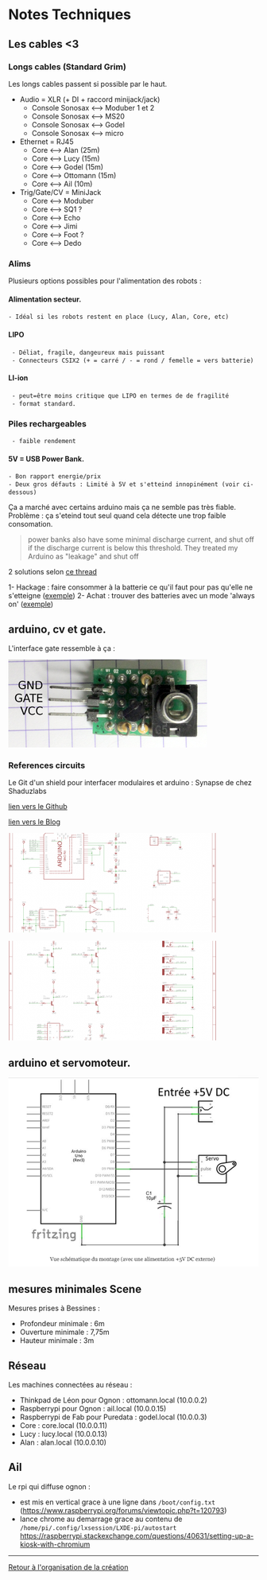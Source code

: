 Notes Techniques
================

## Les cables <3

### Longs cables (Standard Grim)

Les longs cables passent si possible par le haut.

- Audio = XLR (+ DI + raccord minijack/jack)
    - Console Sonosax <--> Moduber 1 et 2
    - Console Sonosax  <--> MS20
    - Console Sonosax  <--> Godel
    - Console Sonosax  <--> micro
- Ethernet = RJ45
    - Core <--> Alan (25m)
    - Core <--> Lucy (15m)
    - Core <--> Godel (15m)
    - Core <--> Ottomann (15m)
    - Core <--> Ail (10m)
- Trig/Gate/CV = MiniJack
    - Core <--> Moduber
    - Core <--> SQ1 ?
    - Core <--> Echo
    - Core <--> Jimi
    - Core <--> Foot ?
    - Core <--> Dedo

### Alims

Plusieurs options possibles pour l'alimentation des robots :

####  Alimentation secteur. 
    - Idéal si les robots restent en place (Lucy, Alan, Core, etc)
    
####  LIPO 
     - Déliat, fragile, dangeureux mais puissant
     - Connecteurs CSIX2 (+ = carré / - = rond / femelle = vers batterie)
         
####  LI-ion
     - peut=être moins critique que LIPO en termes de de fragilité
     - format standard.

### Piles rechargeables
     - faible rendement
    
####  5V = USB Power Bank. 
    - Bon rapport energie/prix 
    - Deux gros défauts : Limité à 5V et s'etteind innopinément (voir ci-dessous)

Ça a marché avec certains arduino mais ça ne semble pas très fiable. Problème : ça s'eteind
tout seul quand cela détecte une trop faible consomation.

> power banks also have some minimal discharge current, and shut off if the discharge current is below this threshold. They treated my Arduino as "leakage" and shut off

2 solutions selon [ce thread](https://forum.arduino.cc/index.php?topic=305175.0) 

1- Hackage : faire consommer à la batterie ce qu'il faut pour pas qu'elle ne s'etteigne ([exemple](https://hackaday.com/2013/11/08/tricking-a-usb-power-supply/))
2- Achat : trouver des batteries avec un mode 'always on' ([exemple](https://www.amazon.com/gp/product/B00ME3ZH7C/ref=oh_aui_detailpage_o09_s00?ie=UTF8&psc=1))


## arduino, cv et gate.

L'interface gate ressemble à ça :

![interface-gate](/ressources/divers/interface-gate.png)


### References circuits

Le Git d'un shield pour interfacer modulaires et arduino : Synapse de chez Shaduzlabs

[lien vers le Github](https://github.com/shaduzlabs/synapse)

[lien vers le Blog](http://www.shaduzlabs.com/blog/21/synapse-a-diyfriendly-cv-io-shield-for-arduino.html)

![shéma synapse 1](/ressources/divers/synapse_4.png)

![shéma synapse 2](/ressources/divers/synapse_5.png)

## arduino et servomoteur.

![shéma arduino/servo](/ressources/divers/cablage_servo_arduino.png)

## mesures minimales Scene

Mesures prises à Bessines :
- Profondeur minimale : 6m
- Ouverture minimale : 7,75m
- Hauteur minimale : 3m 

## Réseau

Les machines connectées au réseau :
- Thinkpad de Léon pour Ognon : ottomann.local (10.0.0.2)
- Raspberrypi pour Ognon : ail.local (10.0.0.15)
- Raspberrypi de Fab pour Puredata : godel.local (10.0.0.3)
- Core : core.local (10.0.0.11)
- Lucy : lucy.local (10.0.0.13)
- Alan : alan.local (10.0.0.10)

## Ail

Le rpi qui diffuse ognon :
- est mis en vertical grace à une ligne dans `/boot/config.txt` (https://www.raspberrypi.org/forums/viewtopic.php?t=120793)
- lance chrome au demarrage grace au contenu de `/home/pi/.config/lxsession/LXDE-pi/autostart` https://raspberrypi.stackexchange.com/questions/40631/setting-up-a-kiosk-with-chromium
 


----


[Retour à l'organisation de la création](.)
